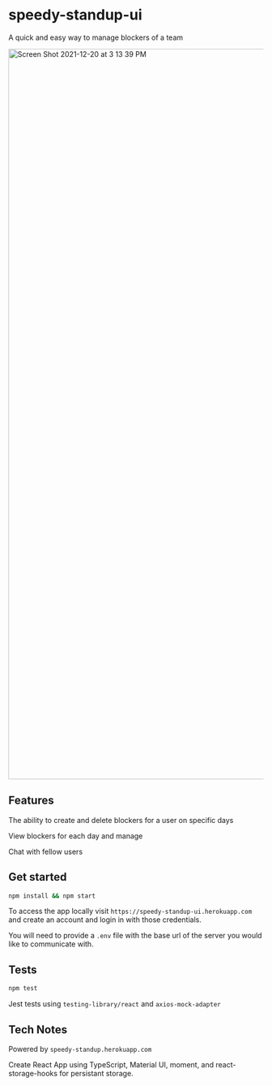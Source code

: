 # speedy-standup-ui
A quick and easy way to manage blockers of a team

<img width="1440" alt="Screen Shot 2021-12-20 at 3 13 39 PM" src="https://user-images.githubusercontent.com/22187853/146842228-6147ab53-2d13-4cba-95b7-a95ef20e05c2.png">

## Features

The ability to create and delete blockers for a user on specific days

View blockers for each day and manage

Chat with fellow users


## Get started

```bash
npm install && npm start
```

To access the app locally visit ```https://speedy-standup-ui.herokuapp.com``` and create an account and login in with those credentials.

You will need to provide a `.env` file with the base url of the server you would like to communicate with.

## Tests
```bash
npm test
```

Jest tests using `testing-library/react` and `axios-mock-adapter`


## Tech Notes

Powered by ```speedy-standup.herokuapp.com```

Create React App using TypeScript, Material UI, moment, and react-storage-hooks for persistant storage.



